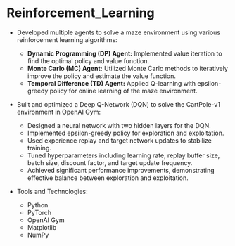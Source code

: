 # Reinforcement_Learning

- Developed multiple agents to solve a maze environment using various reinforcement learning algorithms:
  - **Dynamic Programming (DP) Agent:** Implemented value iteration to find the optimal policy and value function.
  - **Monte Carlo (MC) Agent:** Utilized Monte Carlo methods to iteratively improve the policy and estimate the value function.
  - **Temporal Difference (TD) Agent:** Applied Q-learning with epsilon-greedy policy for online learning of the maze environment.

- Built and optimized a Deep Q-Network (DQN) to solve the CartPole-v1 environment in OpenAI Gym:
  - Designed a neural network with two hidden layers for the DQN.
  - Implemented epsilon-greedy policy for exploration and exploitation.
  - Used experience replay and target network updates to stabilize training.
  - Tuned hyperparameters including learning rate, replay buffer size, batch size, discount factor, and target update frequency.
  - Achieved significant performance improvements, demonstrating effective balance between exploration and exploitation.

- Tools and Technologies:
  - Python
  - PyTorch
  - OpenAI Gym
  - Matplotlib
  - NumPy
